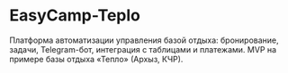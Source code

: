# EasyCamp-Teplo
Платформа автоматизации управления базой отдыха: бронирование, задачи, Telegram-бот, интеграция с таблицами и платежами. MVP на примере базы отдыха «Тепло» (Архыз, КЧР).
